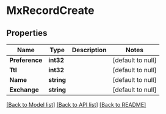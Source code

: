 # MxRecordCreate

## Properties
Name | Type | Description | Notes
------------ | ------------- | ------------- | -------------
**Preference** | **int32** |  | [default to null]
**Ttl** | **int32** |  | [default to null]
**Name** | **string** |  | [default to null]
**Exchange** | **string** |  | [default to null]

[[Back to Model list]](../README.md#documentation-for-models) [[Back to API list]](../README.md#documentation-for-api-endpoints) [[Back to README]](../README.md)


